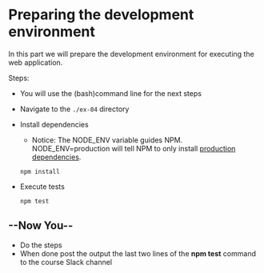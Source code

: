 # Preparing the development environment

In this part we will prepare the development environment for executing the web application.

Steps:

* You will use the (bash)command line for the next steps
* Navigate to the `./ex-04` directory
* Install dependencies
    * Notice: The NODE_ENV variable guides NPM. NODE_ENV=production will tell NPM to only install [production dependencies](https://docs.npmjs.com/cli/v8/commands/npm-install).

    ```shell
    npm install
    ```

* Execute tests

    ```shell
    npm test
    ```

## --Now You--

* Do the steps
* When done post the output the last two lines of the **npm test** command to the course Slack channel
